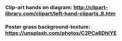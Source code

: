 ### Clip-art hands on diagram: http://clipart-library.com/clipart/left-hand-cliparts_8.htm
### Poster grass background-texture: https://unsplash.com/photos/C2PCa6DhlYE
